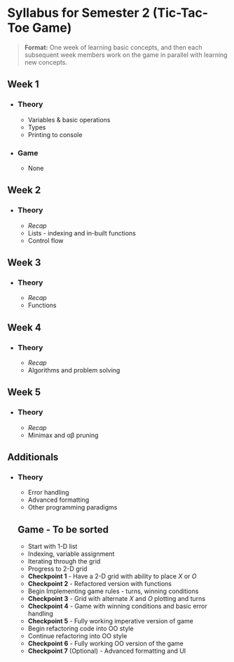 # Syllabus for Semester 2 (Tic-Tac-Toe Game)

> **Format:** One week of learning basic concepts, and then each subsequent week members work on the game in parallel with learning new concepts.

## Week 1
- ### Theory
  - Variables & basic operations
  - Types
  - Printing to console
- ### Game
  - None
  
## Week 2
- ### Theory
  - *Recap*
  - Lists - indexing and in-built functions
  - Control flow
  
## Week 3
- ### Theory
  - *Recap*
  - Functions
  
## Week 4
- ### Theory
  - *Recap*
  - Algorithms and problem solving

## Week 5
- ### Theory
  - *Recap*
  - Minimax and αβ pruning
  
  
## Additionals
- ### Theory
  - Error handling
  - Advanced formatting
  - Other programming paradigms
  
  ## Game - To be sorted
  - Start with 1-D list
  - Indexing, variable assignment
  - Iterating through the grid
  - Progress to 2-D grid
  - **Checkpoint 1** - Have a 2-D grid with ability to place *X* or *O*
  - **Checkpoint 2** - Refactored version with functions
  - Begin Implementing game rules - turns, winning conditions
  - **Checkpoint 3** - Grid with alternate *X* and *O* plotting and turns
  - **Checkpoint 4** - Game with winning conditions and basic error handling
  - **Checkpoint 5** - Fully working imperative version of game
  - Begin refactoring code into OO style
  - Continue refactoring into OO style
  - **Checkpoint 6** - Fully working OO version of the game
  - **Checkpoint 7** (Optional) - Advanced formatting and UI
